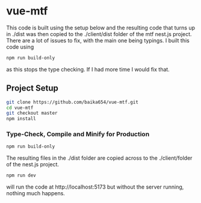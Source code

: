 # vue-mtf

This code is built using the setup below and the resulting code that turns up in ./dist was then copied
to the ./client/dist folder of the mtf nest.js project. There are a lot of issues to fix, with the main
one being typings. I built this code using 
```sh
npm run build-only
```
as this stops the type checking. If I had more time I would fix that.

## Project Setup

```sh
git clone https://github.com/baika654/vue-mtf.git
cd vue-mtf 
git checkout master
npm install
```

### Type-Check, Compile and Minify for Production

```sh
npm run build-only
```
The resulting files in the ./dist folder are copied across to the ./client/folder of the nest.js project.

```sh
npm run dev
```
will run the code at http://localhost:5173 but without the server running, nothing much happens.


